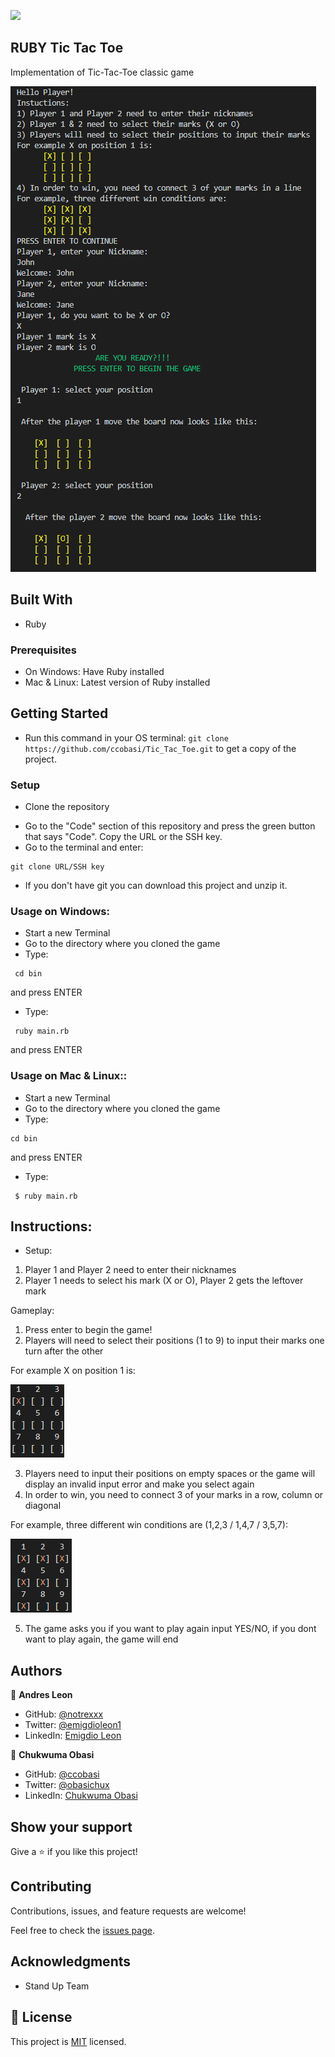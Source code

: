 ![](https://img.shields.io/badge/Microverse-blueviolet)


## RUBY Tic Tac Toe

Implementation of Tic-Tac-Toe classic game

![screenshot](screenshot.png)

## Built With

- Ruby

### Prerequisites

* On Windows:
Have Ruby installed
* Mac & Linux:
Latest version of Ruby installed

## Getting Started

- Run this command in your OS terminal: `git clone https://github.com/ccobasi/Tic_Tac_Toe.git` to get a copy of the project.

### Setup

* Clone the repository
- Go to the "Code" section of this repository and press the green button that says "Code". Copy the URL or the SSH key.
- Go to the terminal and enter:
```
git clone URL/SSH key
```
- If you don't have git you can download this project and unzip it.

### Usage on Windows:

- Start a new Terminal 
- Go to the directory where you cloned the game
- Type:
```
 cd bin
```
and press ENTER

- Type:
```
 ruby main.rb 
```
and press ENTER

### Usage on Mac & Linux::

- Start a new Terminal 
- Go to the directory where you cloned the game
- Type: 
```
cd bin
```
and press ENTER

- Type:
```
 $ ruby main.rb
```


## Instructions:

- Setup:
1) Player 1 and Player 2 need to enter their nicknames
2) Player 1 needs to select his mark (X or O), Player 2 gets the leftover mark

Gameplay:
1) Press enter to begin the game!
2) Players will need to select their positions (1 to 9) to input their marks one turn after the other

For example X on position 1 is: 

![screenshot](ex1.png)
      
3) Players need to input their positions on empty spaces or the game will display an invalid input error and make you select again  
4) In order to win, you need to connect 3 of your marks in a row, column or diagonal

For example, three different win conditions are (1,2,3 / 1,4,7 / 3,5,7):

![screenshot](ex2.png)

5) The game asks you if you want to play again input YES/NO, if you dont want to play again, the game will end

## Authors

👤 **Andres Leon**

- GitHub: [@notrexxx](https://github.com/notrexxx)
- Twitter: [@emigdioleon1](https://twitter.com/emigdioleon1)
- LinkedIn: [Emigdio Leon](https://linkedin.com/emigdio-leon-689109195)

👤 **Chukwuma Obasi**
- GitHub: [@ccobasi](https://github.com/ccobasi)
- Twitter: [@obasichux](https://twitter.com/obasichux)
- LinkedIn: [Chukwuma Obasi](https://www.linkedin.com/in/chukwuma-obasi-532b84188)

## Show your support

Give a ⭐️ if you like this project!

## Contributing

Contributions, issues, and feature requests are welcome!

Feel free to check the [issues page](https://github.com/ccobasi/Tic_Tac_Toe/issues).

## Acknowledgments

- Stand Up Team

## 📝 License

This project is [MIT](./LICENSE) licensed.
